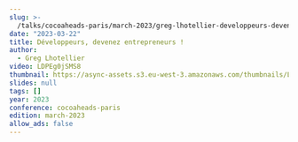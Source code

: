 ```yaml
---
slug: >-
  /talks/cocoaheads-paris/march-2023/greg-lhotellier-developpeurs-devenez-entrepreneurs
date: "2023-03-22"
title: Développeurs, devenez entrepreneurs !
author:
  - Greg Lhotellier
video: LDPEg0jSMS8
thumbnail: https://async-assets.s3.eu-west-3.amazonaws.com/thumbnails/LDPEg0jSMS8.jpg
slides: null
tags: []
year: 2023
conference: cocoaheads-paris
edition: march-2023
allow_ads: false
---
```


